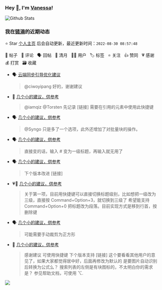 ### Hey 👋, I'm [Vanessa](http://vanessa.b3log.org/)!

![Github Stats](https://github-readme-stats.vercel.app/api?username=Vanessa219&show_icons=true)

<!--events start -->

### 我在[链滴](https://ld246.com)的近期动态

⭐️ Star [个人主页](https://github.com/Vanessa219/Vanessa219) 后会自动更新，最近更新时间：`2022-08-30 08:57:48`

📝 帖子 &nbsp; 💬 评论 &nbsp; 🗣 回帖 &nbsp; 🌙 清月 &nbsp; 👨‍💻 用户 &nbsp; 🏷️ 标签 &nbsp; ⭐️ 关注 &nbsp; 👍 赞同 &nbsp; 💗 感谢 &nbsp; 💰 打赏 &nbsp; 🗃 收藏

* 🗣 [云端同步引导优化建议](https://ld246.com/article/1661141781019/comment/1661704220009#comments)

  > @ciwoyipang 好的，谢谢建议
* 💬 [几个小的建议，供参考](https://ld246.com/article/1661742842946/comment/1661778888149#comments)

  > @iamqiz @Torsten 先记录 [链接] 需要在引用的元素中使用此快捷键
* 🗣 [几个小的建议，供参考](https://ld246.com/article/1661742842946/comment/1661744728770#comments)

  > @Syngo 只是多了一个选项，此外还增加了对批量块的操作。
* 🗣 [几个小的建议，供参考](https://ld246.com/article/1661742842946/comment/1661745380051#comments)

  > 直接变的话，输入 # 变为一级标题，再输入就无用了
* 🗣 [几个小的建议，供参考](https://ld246.com/article/1661742842946/comment/1661744728770#comments)

  > 下个版本改进 [链接]
* 💗💬 [几个小的建议，供参考](https://ld246.com/article/1661742842946/comment/1661744728770#comments)

  > 关于第一项，目前用快捷键可以直接切换标题级别，比如想把一级改为三级，直接按 Command+Option+3，就切换到三级了 希望能支持 Command+Option+0 把标题改为段落。目前实现方式是移到行首，按删除键
* 🗣 [几个小的建议，供参考](https://ld246.com/article/1661742842946/comment/1661744746766#comments)

  > 可能需要手动裁剪为正方形
* 💬 [几个小的建议，供参考](https://ld246.com/article/1661742842946/comment/1661744746820#comments)

  > 感谢建议 可使用快捷键 下个版本支持 [链接] 这个要看看其他用户的意见了，如果大家都觉得居中好，后面再修改为默认的 是要图片自动识别后转换为公式么？ 搜索列表的左侧是有块图标的，不太明白你的需求是？ 参见帮助文档，可使用 ⌥.


<!--events end -->

<a title="Hits" target="_blank" href="https://github.com/Vanessa219/Vanessa219"><img src="https://hits.b3log.org/Vanessa219/Vanessa219.svg"></a>
